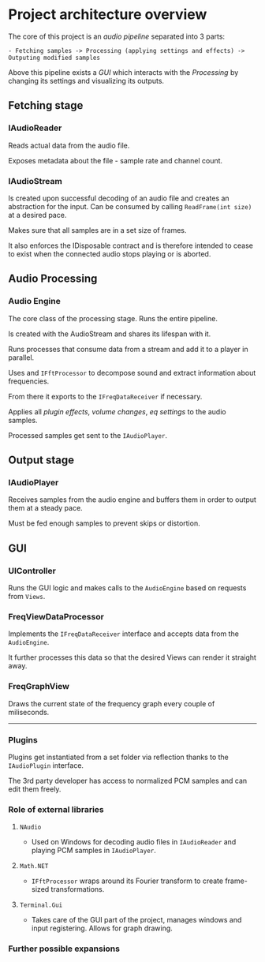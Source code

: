 # Project architecture overview

The core of this project is an *audio pipeline* separated into 3 parts:

    - Fetching samples -> Processing (applying settings and effects) -> Outputing modified samples

Above this pipeline exists a *GUI* which interacts with the *Processing* by changing its settings and visualizing its outputs.

## Fetching stage

### IAudioReader

Reads actual data from the audio file. 

Exposes metadata about the file - sample rate and channel count.

### IAudioStream 

Is created upon successful decoding of an audio file and creates an abstraction for the input. Can be consumed by calling `ReadFrame(int size)` at a desired pace.

Makes sure that all samples are in a set size of frames.

It also enforces the IDisposable contract and is therefore intended to cease to exist when the connected audio stops playing or is aborted.

## Audio Processing

### Audio Engine

The core class of the processing stage. Runs the entire pipeline.

Is created with the AudioStream and shares its lifespan with it.

Runs processes that consume data from a stream and add it to a player in parallel.

Uses and `IFftProcessor` to decompose sound and extract information about frequencies.

From there it exports to the `IFreqDataReceiver` if necessary.

Applies all *plugin effects*, *volume changes*, *eq settings* to the audio samples.

Processed samples get sent to the `IAudioPlayer`.


## Output stage

### IAudioPlayer

Receives samples from the audio engine and buffers them in order to output them at a steady pace.

Must be fed enough samples to prevent skips or distortion.

## GUI

### UIController

Runs the GUI logic and makes calls to the `AudioEngine` based on requests from `Views`.

### FreqViewDataProcessor

Implements the `IFreqDataReceiver` interface and accepts data from the `AudioEngine`.

It further processes this data so that the desired Views can render it straight away.

### FreqGraphView

Draws the current state of the frequency graph every couple of miliseconds.

---

### Plugins

Plugins get instantiated from a set folder via reflection thanks to the `IAudioPlugin` interface.

The 3rd party developer has access to normalized PCM samples and can edit them freely.

### Role of external libraries

1. `NAudio`
    - Used on Windows for decoding audio files in `IAudioReader` and playing PCM samples in `IAudioPlayer`.

2. `Math.NET`
    - `IFftProcessor` wraps around its Fourier transform to create frame-sized transformations.

3. `Terminal.Gui`
    - Takes care of the GUI part of the project, manages windows and input registering. Allows for graph drawing.

### Further possible expansions


